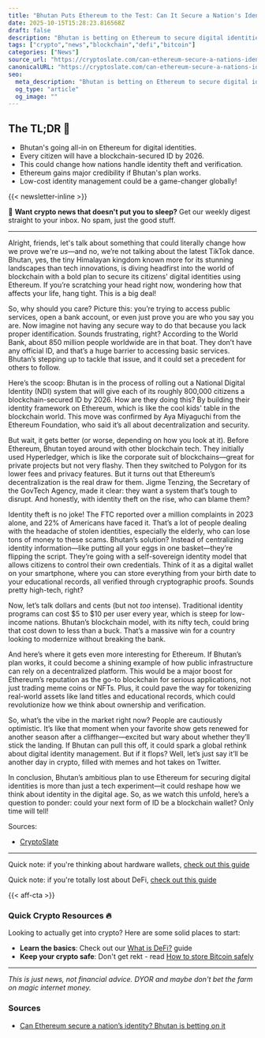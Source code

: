 ```yaml
---
title: "Bhutan Puts Ethereum to the Test: Can It Secure a Nation's Identity?"
date: 2025-10-15T15:28:23.816568Z
draft: false
description: "Bhutan is betting on Ethereum to secure digital identities. Is this the future of crypto and DeFi on a national scale?"
tags: ["crypto","news","blockchain","defi","bitcoin"]
categories: ["News"]
source_url: "https://cryptoslate.com/can-ethereum-secure-a-nations-identity-bhutan-is-betting-on-it/"
canonicalURL: "https://cryptoslate.com/can-ethereum-secure-a-nations-identity-bhutan-is-betting-on-it/"
seo:
  meta_description: "Bhutan is betting on Ethereum to secure digital identities. Is this the future of crypto and DeFi on a national scale?"
  og_type: "article"
  og_image: ""
---
```


## The TL;DR 📝

- Bhutan's going all-in on Ethereum for digital identities.
- Every citizen will have a blockchain-secured ID by 2026.
- This could change how nations handle identity theft and verification.
- Ethereum gains major credibility if Bhutan's plan works.
- Low-cost identity management could be a game-changer globally!

{{< newsletter-inline >}}

📧 **Want crypto news that doesn't put you to sleep?** Get our weekly digest straight to your inbox. No spam, just the good stuff.

---

Alright, friends, let's talk about something that could literally change how we prove we're *us*—and no, we’re not talking about the latest TikTok dance. Bhutan, yes, the tiny Himalayan kingdom known more for its stunning landscapes than tech innovations, is diving headfirst into the world of blockchain with a bold plan to secure its citizens' digital identities using Ethereum. If you’re scratching your head right now, wondering how that affects your life, hang tight. This is a big deal!

So, why should you care? Picture this: you’re trying to access public services, open a bank account, or even just prove you are who you say you are. Now imagine not having any secure way to do that because you lack proper identification. Sounds frustrating, right? According to the World Bank, about 850 million people worldwide are in that boat. They don’t have any official ID, and that’s a huge barrier to accessing basic services. Bhutan’s stepping up to tackle that issue, and it could set a precedent for others to follow.

Here’s the scoop: Bhutan is in the process of rolling out a National Digital Identity (NDI) system that will give each of its roughly 800,000 citizens a blockchain-secured ID by 2026. How are they doing this? By building their identity framework on Ethereum, which is like the cool kids' table in the blockchain world. This move was confirmed by Aya Miyaguchi from the Ethereum Foundation, who said it’s all about decentralization and security. 

But wait, it gets better (or worse, depending on how you look at it). Before Ethereum, Bhutan toyed around with other blockchain tech. They initially used Hyperledger, which is like the corporate suit of blockchains—great for private projects but not very flashy. Then they switched to Polygon for its lower fees and privacy features. But it turns out that Ethereum’s decentralization is the real draw for them. Jigme Tenzing, the Secretary of the GovTech Agency, made it clear: they want a system that’s tough to disrupt. And honestly, with identity theft on the rise, who can blame them?

Identity theft is no joke! The FTC reported over a million complaints in 2023 alone, and 22% of Americans have faced it. That’s a lot of people dealing with the headache of stolen identities, especially the elderly, who can lose tons of money to these scams. Bhutan’s solution? Instead of centralizing identity information—like putting all your eggs in one basket—they’re flipping the script. They’re going with a self-sovereign identity model that allows citizens to control their own credentials. Think of it as a digital wallet on your smartphone, where you can store everything from your birth date to your educational records, all verified through cryptographic proofs. Sounds pretty high-tech, right?

Now, let’s talk dollars and cents (but not *too* intense). Traditional identity programs can cost $5 to $10 per user every year, which is steep for low-income nations. Bhutan’s blockchain model, with its nifty tech, could bring that cost down to less than a buck. That’s a massive win for a country looking to modernize without breaking the bank.

And here’s where it gets even more interesting for Ethereum. If Bhutan’s plan works, it could become a shining example of how public infrastructure can rely on a decentralized platform. This would be a major boost for Ethereum’s reputation as the go-to blockchain for serious applications, not just trading meme coins or NFTs. Plus, it could pave the way for tokenizing real-world assets like land titles and educational records, which could revolutionize how we think about ownership and verification.

So, what’s the vibe in the market right now? People are cautiously optimistic. It’s like that moment when your favorite show gets renewed for another season after a cliffhanger—excited but wary about whether they’ll stick the landing. If Bhutan can pull this off, it could spark a global rethink about digital identity management. But if it flops? Well, let’s just say it’ll be another day in crypto, filled with memes and hot takes on Twitter.

In conclusion, Bhutan’s ambitious plan to use Ethereum for securing digital identities is more than just a tech experiment—it could reshape how we think about identity in the digital age. So, as we watch this unfold, here’s a question to ponder: could your next form of ID be a blockchain wallet? Only time will tell! 

Sources:
- [CryptoSlate](https://cryptoslate.com/can-ethereum-secure-a-nations-identity-bhutan-is-betting-on-it/)

---

Quick note: if you're thinking about hardware wallets, [check out this guide](/pages/best-hardware-wallets/)

Quick note: if you're totally lost about DeFi, [check out this guide](/pages/what-is-defi/)

{{< aff-cta >}}

### Quick Crypto Resources 🔥

Looking to actually get into crypto? Here are some solid places to start:
- **Learn the basics**: Check out our [What is DeFi?](/pages/what-is-defi/) guide
- **Keep your crypto safe**: Don't get rekt - read [How to store Bitcoin safely](/pages/how-to-store-bitcoin-safely/)


---

_This is just news, not financial advice. DYOR and maybe don't bet the farm on magic internet money._

### Sources
- [Can Ethereum secure a nation’s identity? Bhutan is betting on it](https://cryptoslate.com/can-ethereum-secure-a-nations-identity-bhutan-is-betting-on-it/)

